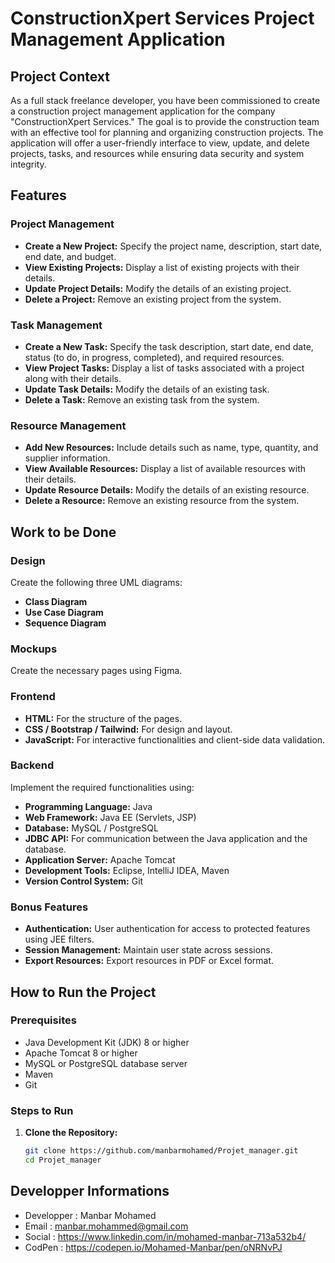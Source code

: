 # ConstructionXpert Services Project Management Application

## Project Context
As a full stack freelance developer, you have been commissioned to create a construction project management application for the company "ConstructionXpert Services." The goal is to provide the construction team with an effective tool for planning and organizing construction projects. The application will offer a user-friendly interface to view, update, and delete projects, tasks, and resources while ensuring data security and system integrity.

## Features

### Project Management
- **Create a New Project:** Specify the project name, description, start date, end date, and budget.
- **View Existing Projects:** Display a list of existing projects with their details.
- **Update Project Details:** Modify the details of an existing project.
- **Delete a Project:** Remove an existing project from the system.

### Task Management
- **Create a New Task:** Specify the task description, start date, end date, status (to do, in progress, completed), and required resources.
- **View Project Tasks:** Display a list of tasks associated with a project along with their details.
- **Update Task Details:** Modify the details of an existing task.
- **Delete a Task:** Remove an existing task from the system.

### Resource Management
- **Add New Resources:** Include details such as name, type, quantity, and supplier information.
- **View Available Resources:** Display a list of available resources with their details.
- **Update Resource Details:** Modify the details of an existing resource.
- **Delete a Resource:** Remove an existing resource from the system.

## Work to be Done

### Design
Create the following three UML diagrams:
- **Class Diagram**
- **Use Case Diagram**
- **Sequence Diagram**

### Mockups
Create the necessary pages using Figma.

### Frontend
- **HTML:** For the structure of the pages.
- **CSS / Bootstrap / Tailwind:** For design and layout.
- **JavaScript:** For interactive functionalities and client-side data validation.

### Backend
Implement the required functionalities using:
- **Programming Language:** Java
- **Web Framework:** Java EE (Servlets, JSP)
- **Database:** MySQL / PostgreSQL
- **JDBC API:** For communication between the Java application and the database.
- **Application Server:** Apache Tomcat
- **Development Tools:** Eclipse, IntelliJ IDEA, Maven
- **Version Control System:** Git

### Bonus Features
- **Authentication:** User authentication for access to protected features using JEE filters.
- **Session Management:** Maintain user state across sessions.
- **Export Resources:** Export resources in PDF or Excel format.

## How to Run the Project

### Prerequisites
- Java Development Kit (JDK) 8 or higher
- Apache Tomcat 8 or higher
- MySQL or PostgreSQL database server
- Maven
- Git

### Steps to Run
1. **Clone the Repository:**
   ```sh
   git clone https://github.com/manbarmohamed/Projet_manager.git
   cd Projet_manager
## Developper Informations 
- Developper : Manbar Mohamed
- Email : manbar.mohammed@gmail.com
- Social : https://www.linkedin.com/in/mohamed-manbar-713a532b4/
- CodPen : https://codepen.io/Mohamed-Manbar/pen/oNRNvPJ